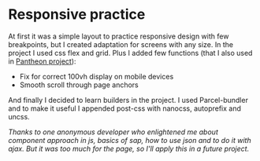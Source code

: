 # Responsive practice
At first it was a simple layout to practice responsive design with few breakpoints, but I created adaptation for screens with any size. 
In the project I used css flex and grid.
Plus I added few functions (that I also used in [Pantheon project](https://github.com/DZakh/pantheon)): 
- Fix for correct 100vh display on mobile devices
- Smooth scroll through page anchors

And finally I decided to learn builders in the project. I used Parcel-bundler and to make it useful I appended post-css with nanocss, autoprefix and uncss.


*Thanks to one anonymous developer who enlightened me about component approach in js, basics of sap, how to use json and to do it with ajax. But it was too much for the page, so I'll apply this in a future project.*
